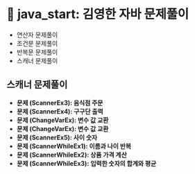 # 📃 java_start: 김영한 자바 문제풀이
- 연산자 문제풀이
- 조건문 문제풀이
- 반복문 문제풀이
- 스캐너 문제풀이

## 스캐너 문제풀이
- **문제 (ScannerEx3): 음식점 주문**<br>
- **문제 (ScannerEx4): 구구단 출력**<br>
- **문제 (ChangeVarEx): 변수 값 교환**<br>
- **문제 (ChangeVarEx): 변수 값 교환**<br>
- **문제 (ScannerEx5): 사이 숫자**<br>
- **문제 (ScannerWhileEx1): 이름과 나이 반복**<br>
- **문제 (ScannerWhileEx2): 상품 가격 계산**<br>
- **문제 (ScannerWhileEx3): 입력한 숫자의 합계와 평균**<br>

